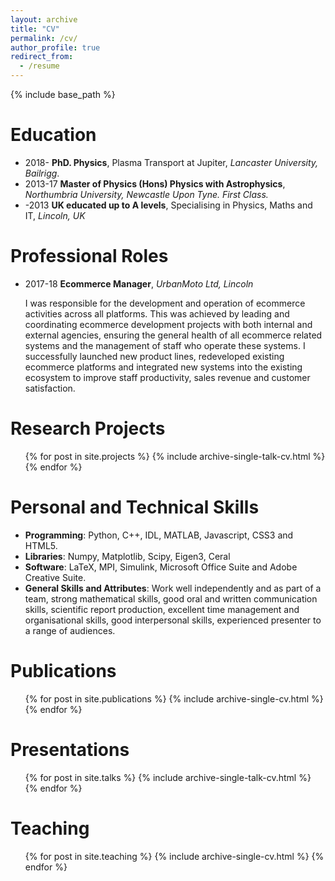```yaml
---
layout: archive
title: "CV"
permalink: /cv/
author_profile: true
redirect_from:
  - /resume
---
```


{% include base_path %}

Education
======
* 2018- **PhD. Physics**, Plasma Transport at Jupiter, _Lancaster University, Bailrigg_.
* 2013-17 **Master of Physics (Hons) Physics with Astrophysics**, _Northumbria University, Newcastle Upon Tyne. First Class._
* -2013 **UK educated up to A levels**, Specialising in Physics, Maths and IT, _Lincoln, UK_

Professional Roles
======
* 2017-18 **Ecommerce Manager**, _UrbanMoto Ltd, Lincoln_

  I was responsible for the development and operation of ecommerce activities across all platforms. This was achieved by leading and coordinating ecommerce development projects with both internal and external agencies, ensuring the general health of all ecommerce related systems and the management of staff who operate these systems. I successfully launched new product lines, redeveloped existing ecommerce platforms and integrated new systems into the existing ecosystem to improve staff productivity, sales revenue and customer satisfaction.

Research Projects
======
<ul>{% for post in site.projects %}
  {% include archive-single-talk-cv.html %}
{% endfor %}</ul>

Personal and Technical Skills
======
* **Programming**: Python, C++, IDL, MATLAB, Javascript, CSS3 and HTML5.
* **Libraries**: Numpy, Matplotlib, Scipy, Eigen3, Ceral
* **Software**: LaTeX, MPI, Simulink, Microsoft Office Suite and Adobe Creative Suite.
* **General Skills and Attributes**: Work well independently and as part of a team, strong mathematical skills, good oral and written communication skills, scientific report production, excellent time management and organisational skills, good interpersonal skills, experienced presenter to a range of audiences.

Publications
======
  <ul>{% for post in site.publications %}
    {% include archive-single-cv.html %}
  {% endfor %}</ul>

Presentations
======
<ul>{% for post in site.talks %}
  {% include archive-single-talk-cv.html %}
{% endfor %}</ul>

Teaching
======
  <ul>{% for post in site.teaching %}
    {% include archive-single-cv.html %}
  {% endfor %}</ul>
